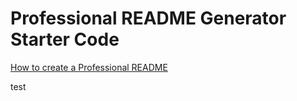 # Professional README Generator Starter Code

[How to create a Professional README](https://coding-boot-camp.github.io/full-stack/github/professional-readme-guide)

test
